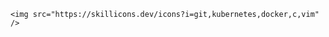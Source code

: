 <p align="center">
  
    <img src="https://skillicons.dev/icons?i=git,kubernetes,docker,c,vim" />
  
</p>
